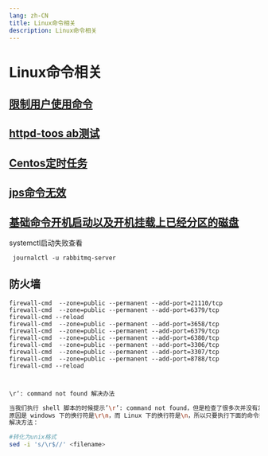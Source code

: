 ```yaml
---
lang: zh-CN
title: Linux命令相关
description: Linux命令相关
---
```


# Linux命令相关



## [限制用户使用命令](./sh/xianzhi.md)

##  [httpd-toos ab测试](./sh/httpd-tools.md)

## [Centos定时任务](./sh/crontabs.md)

## [jps命令无效](./sh/jps.md)

## [基础命令开机启动以及开机挂载上已经分区的磁盘](./sh/selfStart.md)

systemctl启动失败查看

```shell
 journalctl -u rabbitmq-server

```

## 防火墙

```shell
firewall-cmd  --zone=public --permanent --add-port=21110/tcp
firewall-cmd  --zone=public --permanent --add-port=6379/tcp
firewall-cmd --reload
firewall-cmd  --zone=public --permanent --add-port=3658/tcp
firewall-cmd  --zone=public --permanent --add-port=6379/tcp
firewall-cmd  --zone=public --permanent --add-port=6380/tcp
firewall-cmd  --zone=public --permanent --add-port=3306/tcp
firewall-cmd  --zone=public --permanent --add-port=3307/tcp
firewall-cmd  --zone=public --permanent --add-port=8788/tcp
firewall-cmd --reload

```



```sh


\r‘: command not found 解决办法

当我们执行 shell 脚本的时候提示’\r’: command not found，但是检查了很多次并没有发现什么问题。
原因是 windows 下的换行符是\r\n，而 Linux 下的换行符是\n，所以只要执行下面的命令把\r 去掉就可以了。
解决方法：

#转化为unix格式
sed -i 's/\r$//' <filename> 
```


